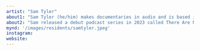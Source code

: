 ```yaml
---
artist: "Sam Tyler"
about1: "Sam Tyler (he/him) makes documentaries in audio and is based in London. Reflecting the human experiences of those often underheard, is a common thread within Sam's storytelling."
about2: "Sam released a debut podcast series in 2023 called There Are No Greater Heroes, which tells the story of cult band Tony, Caro & John and their strange musical survival. Over the summer of 2024, Sam is releasing his second documentary series called Sonic Fields, A 7-part podcast which tells the story of a year-long deep dive into the British Music Festival. Sam meets the people and learns about the forces that have shaped the story since the late '60s, before taking a dizzying summer adventure across festivals of today and trying to find his place within it all, and now at LungA."
mynd: '/images/residents/samtyler.jpeg'
instagram: 
website: 
---
```

